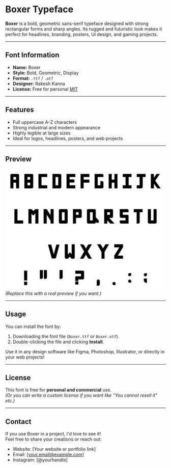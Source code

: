 # Boxer Typeface

**Boxer** is a bold, geometric sans-serif typeface designed with strong rectangular forms and sharp angles. Its rugged and futuristic look makes it perfect for headlines, branding, posters, UI design, and gaming projects.

---

## Font Information

- **Name:** Boxer
- **Style:** Bold, Geometric, Display
- **Format:** `.ttf` / `.otf`
- **Designer:** Rakesh Kanna
- **License:** Free for personal [MIT](LICENSE)

---

## Features

- Full uppercase A–Z characters
- Strong industrial and modern appearance
- Highly legible at large sizes
- Ideal for logos, headlines, posters, and web projects

---

## Preview

![Boxer Font Sample](./preview.png)  
*(Replace this with a real preview if you want.)*

---

## Usage

You can install the font by:
1. Downloading the font file (`Boxer.ttf` or `Boxer.otf`).
2. Double-clicking the file and clicking **Install**.

Use it in any design software like Figma, Photoshop, Illustrator, or directly in your web projects!

---

## License

This font is free for **personal and commercial** use.  
*(Or you can write a custom license if you want like "You cannot resell it" etc.)*

---

## Contact

If you use Boxer in a project, I'd love to see it!  
Feel free to share your creations or reach out:

- Website: [Your website or portfolio link]
- Email: [your.email@example.com]
- Instagram: [@yourhandle]
